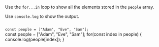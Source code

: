 Use the `for...in` loop
to show all the elements stored
in the `people` array.

Use `console.log` to show the output.

<codeblock language="javascript" type="exercise" testMode="fixedInput">
<code>
const people = ["Adam", "Eve", "Sam"];
</code>

<solution>
const people = ["Adam", "Eve", "Sam"];
for(const index in people) {
  console.log(people[index]);
}
</solution>
</codeblock>